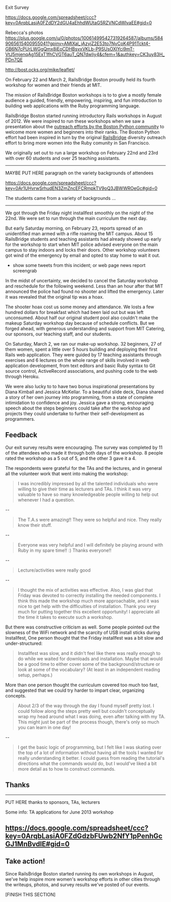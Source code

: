 
Exit Survey

https://docs.google.com/spreadsheet/ccc?key=0ArqbLasiA0FZdDY2dGU4aEhhdWUtaG5RZVNCdWlvaEE#gid=0

Rebecca's photos
  https://plus.google.com/u/0/photos/100614995427319264587/albums/5849065615400955041?gpinv=AMIXal_jAzyjZ2E53to7NyCoK4P91Tckt4-GB6N7cPUrLWGgQmx8iEoCDHBsvxVKLb-P9SUsOXlYci9mT-VtJ5mjenqAg15ExT1fhCVGT6auT_QN7dwliy4&cfem=1&authkey=CK3uy83H_PDn7QE


http://bost.ocks.org/mike/leaflet/

On February 22 and March 2, RailsBridge Boston proudly held its fourth workshop
for women and their friends at MIT. 

The mission of RailsBridge Boston workshops is to to give a mostly female
audience a guided, friendly, empowering, inspiring, and fun introduction to
building web applications with the Ruby programming language. 

RailsBridge Boston started running introductory Rails workshops in August of
2012. We were inspired to run these workshops when we saw a presentation about
the [outreach efforts by the Boston Python community](http://www.youtube.com/watch?v=QrITN6GZDu4) 
to welcome more women and beginners into their ranks.  The Boston Python effort
had been inspired in turn by the original
[RailsBridge](http://workshops.railsbridge.org/) diversity outreach effort to
bring more women into the Ruby comunity in San Francisco. 

We originally set out to run a large workshop on February 22nd and 23rd with
over 60 students and over 25 teaching assistants. 

------------------------------------------------------------------------
MAYBE PUT HERE paragraph on the variety backgrounds of attendees 

https://docs.google.com/spreadsheet/ccc?key=0Ar1UHvrwSrhudEN3ZmZncEFCRmpkTV9oQ3JBWWROeGc#gid=0

The students came from a variety of backgrounds ...

------------------------------------------------------------------------

We got through the Friday night installfest smoothly on the night of the 22nd.
We were set to run through the main curriculum the next day. 

But early Saturday morning, on February 23, reports spread of an unidentified
man armed with a rifle roaming the MIT campus. About 15 RailsBridge students
and teaching assistants had already showed up early for the workshop to start
when MIT police advised everyone on the main campus to stay indoors and locks
their doors. Other workshop volunteers got wind of the emergency by email and
opted to stay home to wait it out.

* show some tweets from this incident; or web page news report screengrab

In the midst of uncertainty, we decided to cancel the Saturday workshop and
reschedule for the following weekend. Less than an hour after that MIT
announced the police had found no shooter and lifted the emergency. Later it
was revealed that the original tip was a hoax.

The shooter hoax cost us some money and attendance. We losts a few hundred
dollars for breakfast which had been laid out but was left unconsumed. About
half our original student pool also couldn't make the makeup Saturday workshop
day because of schedule conflicts.  But we forged ahead, with generous
understanding and support from MIT Catering, our sponsors, our teaching staff,
and our students. 

On Saturday, March 2, we ran our make-up workshop. 32 beginners, 27 of them
women, spent a little over 5 hours building and deploying their first Rails web
application.  They were guided by 17 teaching assistants through exercises and
6 lectures on the whole range of skills involved in web application
development, from text editors and basic Ruby syntax to Git source control,
ActiveRecord associations, and pushing code to the web through Heroku. 


We were also lucky to to have two bonus inspirational presentations by Diana
Kimball and Jessica McKellar. To a beautiful slide deck, Diana shared a story of her
own journey into programming, from a state of complete intimidation to
confidence and joy. Jessica gave a strong, encouraging speech about the
steps beginners could take after the workshop and projects they could undertake
to further their self-development as programmers.


## Feedback

Our exit survey results were encouraging. The survey was completed by 11 of the
attendees who made it through both days of the workshop. 8 people rated the
workshop as a 5 out of 5, and the other 3 gave it a 4.

The respondents were grateful for the TAs and the lectures, and in general all
the volunteer work that went into making the workshop:

> I was incredibly impressed by all the talented individuals who were willing
  to give their time as lecturers and TAs. I think it was very valuable to have
  so many knowledgeable people willing to help out whenever I had a question. 

--

> The T.A.s were amazing!! They were so helpful and nice. They really know
  their stuff.

--

> Everyone was very helpful and I will definitely be playing around with
  Ruby in my spare time!! :) Thanks everyone!!

--

> Lecture/activities were really good

--

> I thought the mix of activities was effective. Also, I was glad that Friday was
  devoted to correctly installing the needed components. I think this made the
  workshop much more approachable, and it was nice to get help with the
  difficulties of installation. Thank you very much for putting together this
  excellent opportunity! I appreciate all the time it takes to execute such a
  workshop.


But there was constructive criticism as well. Some people pointed out the
slowness of the WiFi network and the scarcity of USB install sticks during
Installfest, One person thought that the Friday installfest was a bit slow and
under-structured:

> Installfest was slow, and it didn't feel like there was really enough to do
  while we waited for downloads and installation. Maybe that would be a good
  time to either cover some of the background/structure or look at some of the
  vocabulary? (At least in an independent reading setup, perhaps.)

More than one person thought the curriculum covered too much too fast, and
suggested that we could try harder to impart clear, organizing concepts. 

> About 2/3 of the way through the day I found myself pretty lost. I could
  follow along the steps pretty well but couldn't conceptually wrap my head
  around what I was doing, even after talking with my TA. This might just be
  part of the process though, there's only so much you can learn in one day!

--

> I get the basic logic of programming, but I felt like I was skating over the
  top of a lot of information without having all the tools I wanted for really
  understanding it better. I could guess from reading the tutorial's directions
  what the commands would do, but I would've liked a bit more detail as to how
  to construct commands.  




## Thanks

------------------------------------------------------------------------
PUT HERE thanks to sponsors, TAs, lecturers


Some info: TA applications for June 2013 workshop

https://docs.google.com/spreadsheet/ccc?key=0ArqbLasiA0FZdGdzbFUwb2NfY1pPenhGcGJ1MnBvdlE#gid=0
------------------------------------------------------------------------


## Take action!

Since RailsBridge Boston started running its own workshops in August, we've
help inspire more women's workshop efforts in other cities through the
writeups, photos, and survey results we've posted of our events. 

[FINISH THIS SECTION]




